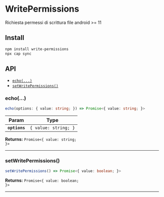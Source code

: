 # WritePermissions

Richiesta permessi di scrittura file android >= 11

## Install

```bash
npm install write-permissions
npx cap sync
```

## API

<docgen-index>

* [`echo(...)`](#echo)
* [`setWritePermissions()`](#setwritepermissions)

</docgen-index>

<docgen-api>
<!--Update the source file JSDoc comments and rerun docgen to update the docs below-->

### echo(...)

```typescript
echo(options: { value: string; }) => Promise<{ value: string; }>
```

| Param         | Type                            |
| ------------- | ------------------------------- |
| **`options`** | <code>{ value: string; }</code> |

**Returns:** <code>Promise&lt;{ value: string; }&gt;</code>

--------------------


### setWritePermissions()

```typescript
setWritePermissions() => Promise<{ value: boolean; }>
```

**Returns:** <code>Promise&lt;{ value: boolean; }&gt;</code>

--------------------

</docgen-api>
